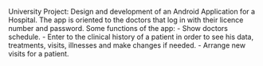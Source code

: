 University Project:
Design and development of an Android Application for a Hospital.
The app is oriented to the doctors that log in with their licence number and password. 
Some functions of the app: - Show doctors schedule.
                           - Enter to the clinical history of a patient in order to see his data, treatments, visits, 
                             illnesses and make changes if needed.
                           - Arrange new visits for a patient.
